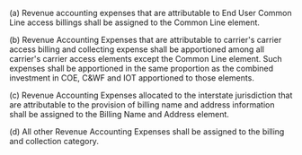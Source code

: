 (a) Revenue accounting expenses that are attributable to End User Common Line access billings shall be assigned to the Common Line element.

(b) Revenue Accounting Expenses that are attributable to carrier's carrier access billing and collecting expense shall be apportioned among all carrier's carrier access elements except the Common Line element. Such expenses shall be apportioned in the same proportion as the combined investment in COE, C&WF and IOT apportioned to those elements.

(c) Revenue Accounting Expenses allocated to the interstate jurisdiction that are attributable to the provision of billing name and address information shall be assigned to the Billing Name and Address element.
              

(d) All other Revenue Accounting Expenses shall be assigned to the billing and collection category.

